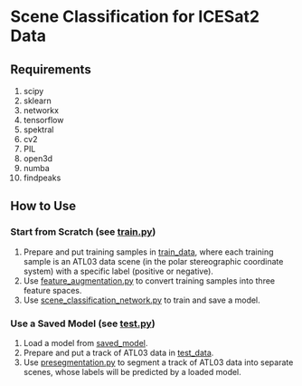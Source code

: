 # Scene Classification for ICESat2 Data
## Requirements
1. scipy
2. sklearn
3. networkx
4. tensorflow
5. spektral
6. cv2
7. PIL
8. open3d
9. numba
10. findpeaks
## How to Use
### Start from Scratch (see [train.py](https://github.com/Geo-hzr/scn_for_icesat2/blob/ee227c3052bab78a452e2bc39852928d71e9d7e4/train.py))
1. Prepare and put training samples in [train_data](https://github.com/Geo-hzr/scn_for_icesat2/tree/978083bf0dfa33463d1fb02c94136d46dbf0e4b7/train_data), where each training sample is an ATL03 data scene (in the polar stereographic coordinate system) with a specific label (positive or negative).
2. Use [feature_augmentation.py](https://github.com/Geo-hzr/scn_for_icesat2/blob/b0acfa0f9d35da797265e784f2206450e592cf8e/feature_augmentation.py) to convert training samples into three feature spaces.
3. Use [scene_classification_network.py](https://github.com/Geo-hzr/scn_for_icesat2/blob/2797be3034080082df7a31db64854aa6309beddd/scene_classification_network.py) to train and save a model.
### Use a Saved Model (see [test.py](https://github.com/Geo-hzr/scn_for_icesat2/blob/e27259ea55871109d2c8418840655981c84b9abe/test.py))
1. Load a model from [saved_model](https://github.com/Geo-hzr/scn_for_icesat2/tree/94ba76c584f326ac8921ec6d5db64ddbcd4caefb/saved_model).
2. Prepare and put a track of ATL03 data in [test_data](https://github.com/Geo-hzr/scn_for_icesat2/tree/0397e3edb822745721e36bbe7f5712dc6ba9c8e7/test_data).
3. Use [presegmentation.py](https://github.com/Geo-hzr/scn_for_icesat2/blob/58a4b7bf0014d4b5a4ad2cb987d73c109a8ded9f/presegmentation.py) to segment a track of ATL03 data into separate scenes, whose labels will be predicted by a loaded model.
